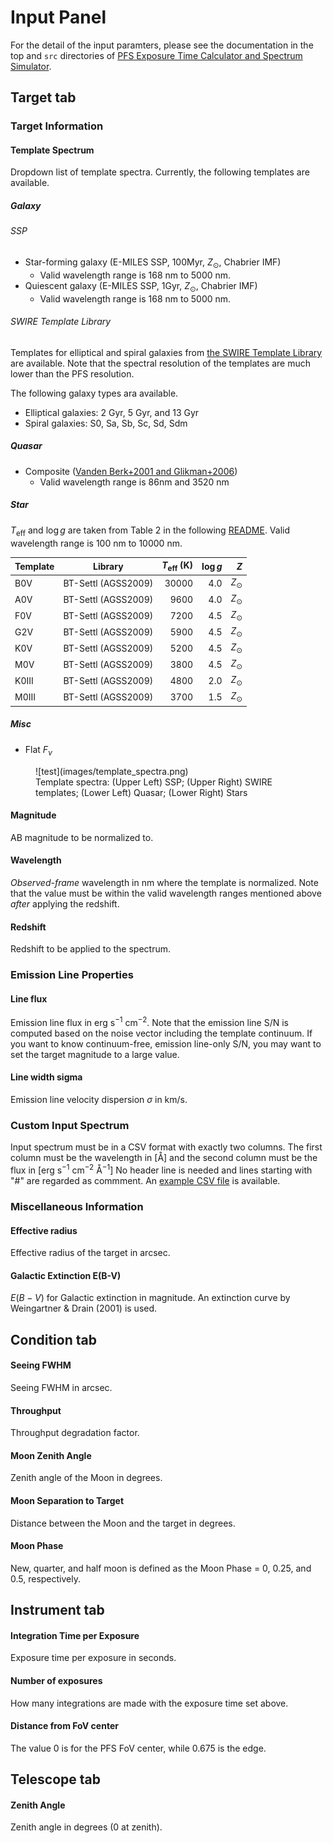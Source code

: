 # Input Panel

For the detail of the input paramters, please see the documentation in the top and `src` directories of [PFS Exposure Time Calculator and Spectrum Simulator](https://github.com/Subaru-PFS/spt_ExposureTimeCalculator/).

## Target tab

### Target Information

#### Template Spectrum

Dropdown list of template spectra. Currently, the following templates are available.

##### Galaxy

###### SSP

- Star-forming galaxy (E-MILES SSP, 100Myr, $Z_\odot$, Chabrier IMF)
    - Valid wavelength range is 168 nm to 5000 nm.
- Quiescent galaxy (E-MILES SSP, 1Gyr, $Z_\odot$, Chabrier IMF)
    - Valid wavelength range is 168 nm to 5000 nm.

###### SWIRE Template Library

Templates for elliptical and spiral galaxies from [the SWIRE Template Library](http://www.iasf-milano.inaf.it/~polletta/templates/swire_templates.html) are available. Note that the spectral resolution of the templates are much lower than the PFS resolution.

The following galaxy types ara available.

- Elliptical galaxies: 2 Gyr, 5 Gyr, and 13 Gyr
- Spiral galaxies: S0, Sa, Sb, Sc, Sd, Sdm


##### Quasar

- Composite ([Vanden Berk+2001 and Glikman+2006](https://www.stsci.edu/hst/instrumentation/reference-data-for-calibration-and-tools/astronomical-catalogs/composite-qso-spectra-for-nir))
    - Valid wavelength range is 86nm and 3520 nm

##### Star

$T_\mathrm{eff}$ and $\log g$ are taken from Table 2 in the following [README](https://archive.stsci.edu/hlsps/reference-atlases/cdbs/grid/ck04models/AA_README).
Valid wavelength range is 100 nm to 10000 nm.

| Template | Library             | $T_\mathrm{eff}$ (K) | $\log g$ |       $Z$ |
|----------|---------------------|---------------------:|---------:|----------:|
| B0V      | BT-Settl (AGSS2009) |                30000 |      4.0 | $Z_\odot$ |
| A0V      | BT-Settl (AGSS2009) |                 9600 |      4.0 | $Z_\odot$ |
| F0V      | BT-Settl (AGSS2009) |                 7200 |      4.5 | $Z_\odot$ |
| G2V      | BT-Settl (AGSS2009) |                 5900 |      4.5 | $Z_\odot$ |
| K0V      | BT-Settl (AGSS2009) |                 5200 |      4.5 | $Z_\odot$ |
| M0V      | BT-Settl (AGSS2009) |                 3800 |      4.5 | $Z_\odot$ |
| K0III    | BT-Settl (AGSS2009) |                 4800 |      2.0 | $Z_\odot$ |
| M0III    | BT-Settl (AGSS2009) |                 3700 |      1.5 | $Z_\odot$ |

##### Misc

- Flat $F_\nu$

<figure markdown="span">
![test](images/template_spectra.png)
<figcaption>Template spectra: (Upper Left) SSP; (Upper Right) SWIRE templates; (Lower Left) Quasar; (Lower Right) Stars</figcaption>
</figure>


#### Magnitude

AB magnitude to be normalized to.

#### Wavelength

_Observed-frame_ wavelength in nm where the template is normalized.
Note that the value must be within the valid wavelength ranges mentioned above _after_ applying the redshift.

#### Redshift

Redshift to be applied to the spectrum.

### Emission Line Properties

#### Line flux

Emission line flux in $\mathrm{erg}\ \mathrm{s}^{-1}\ \mathrm{cm}^{-2}$.
Note that the emission line S/N is computed based on the noise vector including the template continuum.
If you want to know continuum-free, emission line-only S/N, you may want to set the target magnitude to a large value.

#### Line width sigma

Emission line velocity dispersion $\sigma$ in km/s.

### Custom Input Spectrum

Input spectrum must be in a CSV format with exactly two columns.
The first column must be the wavelength in [Å] and
the second column must be the flux in [$\mathrm{erg}$ $\mathrm{s}^{-1}$ $\mathrm{cm}^{-2}$ $\mathrm{Å}^{-1}$]
No header line is needed and lines starting with "#" are regarded as commment.
An [example CSV file](https://gist.github.com/monodera/be48be04f376b2db268d0b14ad9cb5e1) is available.

### Miscellaneous Information

#### Effective radius

Effective radius of the target in arcsec.

#### Galactic Extinction E(B-V)

$E(B-V)$ for Galactic extinction in magnitude. An extinction curve by Weingartner & Drain (2001) is used.


## Condition tab

#### Seeing FWHM

Seeing FWHM in arcsec.


#### Throughput

Throughput degradation factor.


#### Moon Zenith Angle

Zenith angle of the Moon in degrees.

#### Moon Separation to Target

Distance between the Moon and the target in degrees.

#### Moon Phase

New, quarter, and half moon is defined as the Moon Phase = 0, 0.25, and 0.5, respectively.

## Instrument tab

#### Integration Time per Exposure

Exposure time per exposure in seconds.

#### Number of exposures

How many integrations are made with the exposure time set above.

#### Distance from FoV center

The value 0 is for the PFS FoV center, while 0.675 is the edge.

## Telescope tab

#### Zenith Angle

Zenith angle in degrees (0 at zenith).

